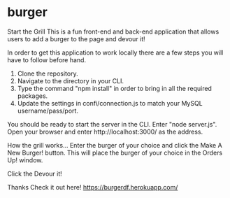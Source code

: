 # burger

Start the Grill
This is a fun front-end and back-end application that allows users to add a burger to the page and devour it!

In order to get this application to work locally there are a few steps you will have to follow before hand.

1. Clone the repository.
2. Navigate to the directory in your CLI.
3. Type the command "npm install" in order to bring in all the required packages.
4. Update the settings in confi/connection.js to match your MySQL username/pass/port.

You should be ready to start the server in the CLI. Enter "node server.js".
Open your browser and enter http://localhost:3000/ as the address.

How the grill works...
Enter the burger of your choice and click the Make A New Burger! button. This will place the burger of your choice in the Orders Up! window.

Click the Devour it! 

Thanks
Check it out here!
https://burgerdf.herokuapp.com/
